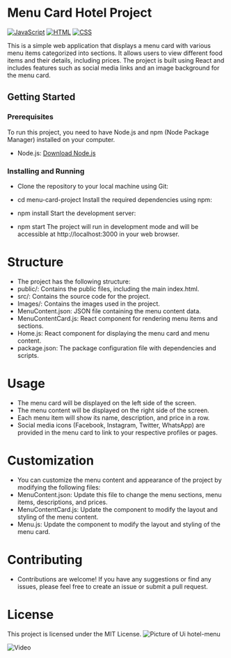 # Menu Card Hotel Project
[![JavaScript](https://img.shields.io/badge/javascript-%2320232a.svg?style=for-the-badge&logo=javascript&logoColor=%23F7DF1E)](https://developer.mozilla.org/en-US/docs/Web/JavaScript)
[![HTML](https://img.shields.io/badge/html-%2320232a.svg?style=for-the-badge&logo=html5&logoColor=%23E34F26)](https://developer.mozilla.org/en-US/docs/Web/HTML)
[![CSS](https://img.shields.io/badge/css-%2320232a.svg?style=for-the-badge&logo=css3&logoColor=%231572B6)](https://developer.mozilla.org/en-US/docs/Web/CSS)


This is a simple web application that displays a menu card with various menu items categorized into sections. 
It allows users to view different food items and their details, including prices.
The project is built using React and includes features such as social media links and an image background for the menu card.

## Getting Started

### Prerequisites

To run this project, you need to have Node.js and npm (Node Package Manager) installed on your computer.

- Node.js: [Download Node.js](https://nodejs.org/en/download/)

### Installing and Running

-  Clone the repository to your local machine using Git:


- cd menu-card-project
Install the required dependencies using npm:


- npm install
Start the development server:


- npm start
The project will run in development mode and will be accessible at http://localhost:3000 in your web browser.

# Structure
- The project has the following structure:
- public/: Contains the public files, including the main index.html.
- src/: Contains the source code for the project.
- Images/: Contains the images used in the project.
- MenuContent.json: JSON file containing the menu content data.
- MenuContentCard.js: React component for rendering menu items and sections.
- Home.js: React component for displaying the menu card and menu content.
- package.json: The package configuration file with dependencies and scripts.

# Usage
- The menu card will be displayed on the left side of the screen.
- The menu content will be displayed on the right side of the screen.
- Each menu item will show its name, description, and price in a row.
- Social media icons (Facebook, Instagram, Twitter, WhatsApp) are provided in the menu card to link to your respective profiles or pages.

# Customization
- You can customize the menu content and appearance of the project by modifying the following files:
- MenuContent.json: Update this file to change the menu sections, menu items, descriptions, and prices.
- MenuContentCard.js: Update the component to modify the layout and styling of the menu content.
- Menu.js: Update the component to modify the layout and styling of the menu card.

# Contributing
- Contributions are welcome! If you have any suggestions or find any issues, please feel free to create an issue or submit a pull request.

# License
This project is licensed under the MIT License.
![Picture of Ui hotel-menu](https://github.com/vikashg4/Hotel_menu_React_JS/assets/130660634/ea6cc477-07e9-4eb5-b74a-31c9016b55cf)

![Video](https://github.com/vikashg4/Hotel_menu_React_JS/assets/130660634/f4fc30d6-e8e5-4d0d-905b-9131e2bd6304)


